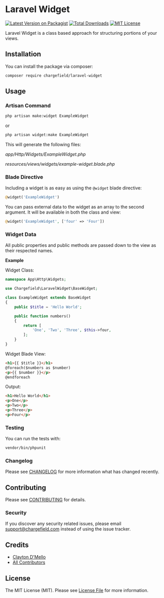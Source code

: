 # Laravel Widget

[![Latest Version on Packagist](https://img.shields.io/packagist/v/chargefield/laravel-widget.svg?style=flat-square)](https://packagist.org/packages/chargefield/laravel-widget)
[![Total Downloads](https://img.shields.io/packagist/dt/chargefield/laravel-widget.svg?style=flat-square)](https://packagist.org/packages/chargefield/laravel-widget)
[![MIT License](https://img.shields.io/packagist/l/chargefield/laravel-widget.svg?style=flat-square)](https://packagist.org/packages/chargefield/laravel-widget)

Laravel Widget is a class based approach for structuring portions of your views.

## Installation

You can install the package via composer:

```bash
composer require chargefield/laravel-widget
```

## Usage

### Artisan Command

```bash
php artisan make:widget ExampleWidget
```

or

```bash
php artisan widget:make ExampleWidget
```

This will generate the following files:

_app/Http/Widgets/ExampleWidget.php_

_resources/views/widgets/example-widget.blade.php_

### Blade Directive

Including a widget is as easy as using the `@widget` blade directive:

```php
@widget('ExampleWidget')
```

You can pass external data to the widget as an array to the second argument. It will be available in both the class and view:

```php
@widget('ExampleWidget', ['four' => 'Four'])
```

### Widget Data

All public properties and public methods are passed down to the view as their respected names.

**Example**

Widget Class:

```php
namespace App\Http\Widgets;

use Chargefield\LaravelWidget\BaseWidget;

class ExampleWidget extends BaseWidget
{
    public $title = 'Hello World';

    public function numbers()
    {
        return [
            'One', 'Two', 'Three', $this->four,
        ];
    }
}
```

Widget Blade View:

```html
<h1>{{ $title }}</h1>
@foreach($numbers as $number)
<p>{{ $number }}</p>
@endforeach
```

Output:

```html
<h1>Hello World</h1>
<p>One</p>
<p>Two</p>
<p>Three</p>
<p>Four</p>
```

### Testing

You can run the tests with:

```bash
vendor/bin/phpunit
```

### Changelog

Please see [CHANGELOG](CHANGELOG.md) for more information what has changed recently.

## Contributing

Please see [CONTRIBUTING](CONTRIBUTING.md) for details.

### Security

If you discover any security related issues, please email support@chargefield.com instead of using the issue tracker.

## Credits

-   [Clayton D'Mello](https://github.com/chargefield)
-   [All Contributors](../../contributors)

## License

The MIT License (MIT). Please see [License File](LICENSE.md) for more information.
